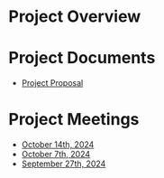 # Project Overview

# Project Documents
- [Project Proposal](proposal.md)

# Project Meetings
- [October 14th, 2024]()
- [October 7th, 2024](/meetings/GVSU-CIS641-CompileAndConquer-2024-10-07.md)
- [September 27th, 2024](/meetings/GVSU-CIS641-CompileAndConquer-2024-09-27.md)